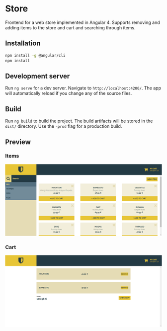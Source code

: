 # Store
Frontend for a web store implemented in Angular 4. Supports removing and adding items to the store and cart and searching through items.

## Installation
```sh
npm install -g @angular/cli
npm install
```

## Development server

Run `ng serve` for a dev server. Navigate to `http://localhost:4200/`. The app will automatically reload if you change any of the source files.

## Build

Run `ng build` to build the project. The build artifacts will be stored in the `dist/` directory. Use the `-prod` flag for a production build.


## Preview

### Items

![Home Screen](/images/store_home.png)

### Cart

![Ckeckout Screen](/images/store_checkout.png)
